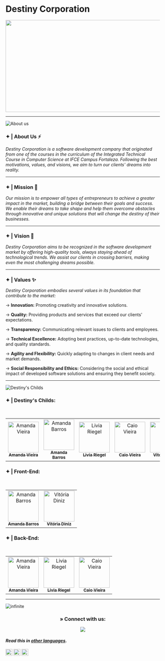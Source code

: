 # Destiny Corporation

<p align="center"> 
  <img width="1000" height="300" src="https://github.com/Destiny-Corporation/.github/assets/93869144/16c9bf61-dfc6-49b9-811f-7f980f142f8f">
</p>


---

![About us](https://github.com/Destiny-Corporation/.github/assets/93869144/86fe81b6-882b-4755-8eee-3e84740473b2)


### ✦ | About Us ⚡
*Destiny Corporation is a software development company that originated from one of the courses in the curriculum of the Integrated Technical Course in Computer Science at IFCE Campus Fortaleza. Following the best motivations, values, and visions, we aim to turn our clients' dreams into reality.*

---

### ✦ | Mission 🏅
*Our mission is to empower all types of entrepreneurs to achieve a greater impact in the market, building a bridge between their goals and success. We enable their dreams to take shape and help them overcome obstacles through innovative and unique solutions that will change the destiny of their businesses.*

---

### ✦ | Vision 🔭
*Destiny Corporation aims to be recognized in the software development market by offering high-quality tools, always staying ahead of technological trends. We assist our clients in crossing barriers, making even the most challenging dreams possible.*

---

### ✦ | Values ✨
*Destiny Corporation embodies several values in its foundation that contribute to the market:*

→ **Innovation:** Promoting creativity and innovative solutions.

→ **Quality:** Providing products and services that exceed our clients' expectations.

→ **Transparency:** Communicating relevant issues to clients and employees.

→ **Technical Excellence:** Adopting best practices, up-to-date technologies, and quality standards.

→ **Agility and Flexibility:** Quickly adapting to changes in client needs and market demands.

→ **Social Responsibility and Ethics:** Considering the social and ethical impact of developed software solutions and ensuring they benefit society.

---

![Destiny's Childs](https://github.com/Destiny-Corporation/.github/assets/93869144/5d77cdf7-da34-44d3-8c02-afe7e0b58c0b)

### ✦ | Destiny's Childs:
<div align="center">
<table>
<tbody>
<tr>
<br>
<td align="center"><a href="https://github.com/amandavical"><img src="https://avatars.githubusercontent.com/u/95192936?v=4" width="100px;" alt="Amanda Vieira"/><br /><sub><b>Amanda Vieira</b></sub></a><br /></td>
<td align="center"><a href="https://github.com/amandanpb"><img src="https://avatars.githubusercontent.com/u/93869144?v=4" width="100px;" alt="Amanda Barros"/><br /><sub><b>Amanda Barros</b></sub></a><br /></td>
<td align="center"><a href="https://github.com/liviariegell"><img src="https://avatars.githubusercontent.com/u/111158714?v=4" width="100px;" alt="Livia Riegel"/><br /><sub><b>Livia Riegel</b></sub></a><br /></td>
<td align="center"><a href="https://github.com/caioo1"><img src="https://avatars.githubusercontent.com/u/95643550?v=4" width="100px;" alt="Caio Vieira"/><br /><sub><b>Caio Vieira</b></sub></a><br /></td>
<td align="center"><a href="https://github.com/vitoriadz"><img src="https://avatars.githubusercontent.com/u/96701270?v=4" width="100px;" alt="Vitória Diniz"/><br /><sub><b>Vitória Diniz</b></sub></a><br /></td>
</tr>
</tbody>
</table>
</div>

### ✦ | Front-End:
<div align="center">
<table>
<tbody>
<tr>
<br>
<td align="center"><a href="https://github.com/amandanpb"><img src="https://avatars.githubusercontent.com/u/93869144?v=4" width="100px;" alt="Amanda Barros"/><br /><sub><b>Amanda Barros</b></sub></a><br /></td>
<td align="center"><a href="https://github.com/vitoriadz"><img src="https://avatars.githubusercontent.com/u/96701270?v=4" width="100px;" alt="Vitória Diniz"/><br /><sub><b>Vitória Diniz</b></sub></a><br /></td>
</tr>
</tbody>
</table>
</div>

### ✦ | Back-End:
<div align="center">
<table>
<tbody>
<tr>
<br>
<td align="center"><a href="https://github.com/amandavical"><img src="https://avatars.githubusercontent.com/u/95192936?v=4" width="100px;" alt="Amanda Vieira"/><br /><sub><b>Amanda Vieira</b></sub></a><br /></td>
<td align="center"><a href="https://github.com/liviariegell"><img src="https://avatars.githubusercontent.com/u/111158714?v=4" width="100px;" alt="Livia Riegel"/><br /><sub><b>Livia Riegel</b></sub></a><br /></td>
<td align="center"><a href="https://github.com/caioo1"><img src="https://avatars.githubusercontent.com/u/95643550?v=4" width="100px;" alt="Caio Vieira"/><br /><sub><b>Caio Vieira</b></sub></a><br /></td>
</tr>
</tbody>
</table>
</div>

---

![infinite](https://github.com/Destiny-Corporation/.github/assets/93869144/e639d368-461d-4276-b2ec-3cefd40bd678)


<h3 align="center"> » Connect with us:</h3>
<div align="center">

<a href="mailto:destinyscorporation@gmail.com"><img src="https://img.shields.io/badge/-Gmail-%23333?style=for-the-badge&logo=gmail&logoColor=white" target="_blank"></a>  
</div>

#### _Read this in [other languages](profile/Translations.md)._
<kbd>[<img title="Português" alt="Português" src="https://cdn.staticaly.com/gh/hjnilsson/country-flags/master/svg/br.svg" width="22">](profile/README.pt_br.md)</kbd>
<kbd>[<img title="Española" alt="Española" src="https://cdn.staticaly.com/gh/hjnilsson/country-flags/master/svg/es.svg" width="22">](profile/README.es.md)</kbd>
<kbd>[<img title="Française" alt="Française" src="https://cdn.staticaly.com/gh/hjnilsson/country-flags/master/svg/fr.svg" width="22">](profile/README.fr.md)</kbd>
